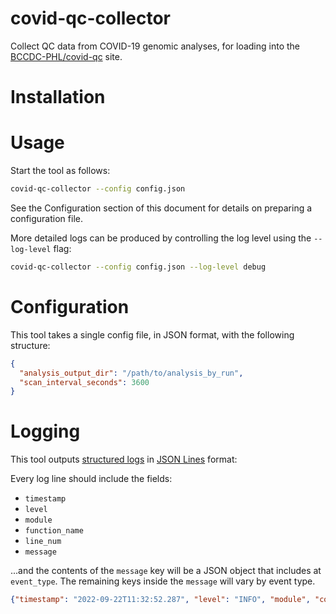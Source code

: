# covid-qc-collector
Collect QC data from COVID-19 genomic analyses, for loading into the [BCCDC-PHL/covid-qc](https://github.com/BCCDC-PHL/covid-qc) site.

# Installation

# Usage
Start the tool as follows:

```bash
covid-qc-collector --config config.json
```

See the Configuration section of this document for details on preparing a configuration file.

More detailed logs can be produced by controlling the log level using the `--log-level` flag:

```bash
covid-qc-collector --config config.json --log-level debug
```

# Configuration
This tool takes a single config file, in JSON format, with the following structure:

```json
{
  "analysis_output_dir": "/path/to/analysis_by_run",
  "scan_interval_seconds": 3600
}
```

# Logging
This tool outputs [structured logs](https://www.honeycomb.io/blog/structured-logging-and-your-team/) in [JSON Lines](https://jsonlines.org/) format:

Every log line should include the fields:

- `timestamp`
- `level`
- `module`
- `function_name`
- `line_num`
- `message`

...and the contents of the `message` key will be a JSON object that includes at `event_type`. The remaining keys inside the `message` will vary by event type.

```json
{"timestamp": "2022-09-22T11:32:52.287", "level": "INFO", "module", "core", "function_name": "scan", "line_num", 56, "message": {"event_type": "scan_start"}}
```
